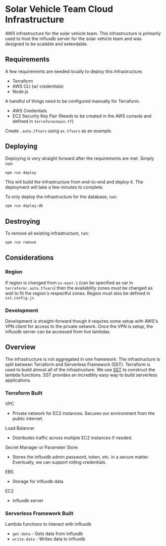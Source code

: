 # Solar Vehicle Team Cloud Infrastructure

AWS infrastructure for the solar vehicle team. This infrastructure is primarily used to host the influxdb server for the solar vehicle team and was designed to be scalable and extendable.

## Requirements

A few requirements are needed locally to deploy this infrastructure.

- Terraform
- AWS CLI (w/ credentials)
- Node.js

A handful of things need to be configured manually for Terraform.

- AWS Credentials
- EC2 Security Key Pair (Needs to be created in the AWS console and defined in `terraform/main.tf`)

Create `.auto.tfvars` using `ex.tfvars` as an example.

## Deploying

Deploying is very straight forward after the requirements are met. Simply run:

```bash
npm run deploy
```

This will build the infrastructure from end-to-end and deploy it. The deployment will take a few minutes to complete.

To only deploy the infrastructure for the database, run:

```bash
npm run deploy:db
```

## Destroying

To remove all existing infrastructure, run:

```bash
npm run remove
```

## Considerations

### Region

If region is changed from `us-east-1` (can be specified as var in `terraform/.auto.tfvars`) then the availability zones must be changed as well to fit the region's respectful zones. Region must also be defined in `sst.config.js`

### Development

Development is straight-forward though it requires some setup with AWS's VPN client for access to the private network. Once the VPN is setup, the influxdb server can be accessed from live lambdas.

## Overview

The infrastructure is not aggregated in one framework. The infrastructure is split between Terraform and Serverless Framework (SST). Terraform is used to build almost all of the infrastructure. We use [SST](https://sst.dev) to construct the lambda functions. SST provides an incredibly easy way to build serverless applications.

### Terraform Built

VPC

- Private network for EC2 instances. Secures our environment from the public internet.

Load Balancer

- Distributes traffic across multiple EC2 instances if needed.

Secret Manager or Parameter Store

- Stores the influxdb admin password, token, etc. in a secure matter. Eventually, we can support rolling credentials.

EBS

- Storage for influxdb data

EC2

- Influxdb server

### Serverless Framework Built

Lambda functions to interact with influxdb

- `get-data` - Gets data from influxdb
- `write-data` - Writes data to influxdb
